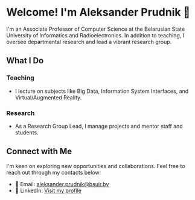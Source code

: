 # Welcome! I'm Aleksander Prudnik 👋

I'm an Associate Professor of Computer Science at the Belarusian State University of Informatics and Radioelectronics. In addition to teaching, I oversee departmental research and lead a vibrant research group.

## What I Do

### Teaching
- I lecture on subjects like Big Data, Information System Interfaces, and Virtual/Augmented Reality.

### Research
- As a Research Group Lead, I manage projects and mentor staff and students.

## Connect with Me

I'm keen on exploring new opportunities and collaborations. Feel free to reach out through my contacts below:

- 📧 Email: [aleksander.prudnik@bsuir.by](mailto:aleksander.prudnik@bsuir.by)
- 🔗 LinkedIn: [Visit my profile](https://www.linkedin.com/in/aleksanderprudnik/)
